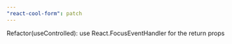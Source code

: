```yaml
---
"react-cool-form": patch
---
```


Refactor(useControlled): use React.FocusEventHandler for the return props
